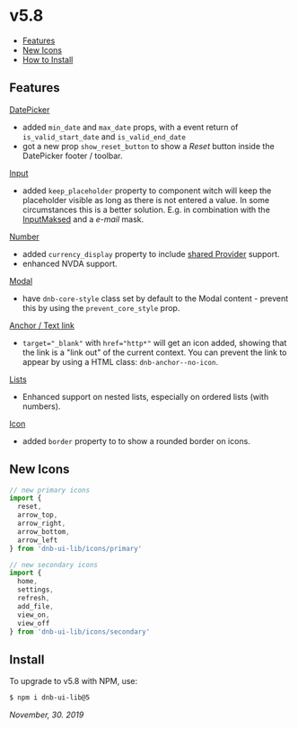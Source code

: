 # v5.8

- [Features](#features)
- [New Icons](#new-icons)
- [How to Install](#install)

## Features

[DatePicker](/uilib/components/date-picker)

- added `min_date` and `max_date` props, with a event return of `is_valid_start_date` and `is_valid_end_date`
- got a new prop `show_reset_button` to show a _Reset_ button inside the DatePicker footer / toolbar.

[Input](/uilib/components/input)

- added `keep_placeholder` property to component witch will keep the placeholder visible as long as there is not entered a value. In some circumstances this is a better solution. E.g. in combination with the [InputMaksed](/uilib/components/input-masked) and a _e-mail_ mask.

[Number](/uilib/components/number)

- added `currency_display` property to include [shared Provider](/uilib/components/number#tab-events) support.
- enhanced NVDA support.

[Modal](/uilib/components/modal)

- have `dnb-core-style` class set by default to the Modal content - prevent this by using the `prevent_core_style` prop.

[Anchor / Text link](/uilib/elements/anchor)

- `target="_blank"` with `href="http*"` will get an icon added, showing that the link is a "link out" of the current context. You can prevent the link to appear by using a HTML class: `dnb-anchor--no-icon`.

[Lists](/uilib/elements/lists)

- Enhanced support on nested lists, especially on ordered lists (with numbers).

[Icon](/uilib/components/icon)

- added `border` property to to show a rounded border on icons.

## New Icons

```js
// new primary icons
import {
  reset,
  arrow_top,
  arrow_right,
  arrow_bottom,
  arrow_left
} from 'dnb-ui-lib/icons/primary'

// new secondary icons
import {
  home,
  settings,
  refresh,
  add_file,
  view_on,
  view_off
} from 'dnb-ui-lib/icons/secondary'
```

## Install

To upgrade to v5.8 with NPM, use:

```bash
$ npm i dnb-ui-lib@5
```

_November, 30. 2019_
